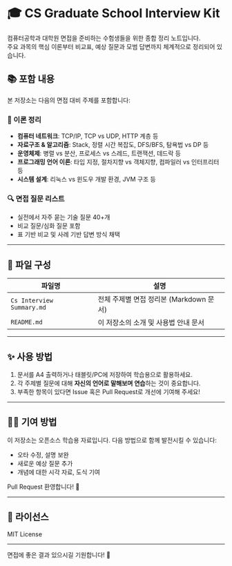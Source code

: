 # 🎓 CS Graduate School Interview Kit

컴퓨터공학과 대학원 면접을 준비하는 수험생들을 위한 종합 정리 노트입니다.   
주요 과목의 핵심 이론부터 비교표, 예상 질문과 모범 답변까지 체계적으로 정리되어 있습니다.

## 📚 포함 내용

본 저장소는 다음의 면접 대비 주제를 포함합니다:

### 🧠 이론 정리
- **컴퓨터 네트워크**: TCP/IP, TCP vs UDP, HTTP 계층 등
- **자료구조 & 알고리즘**: Stack, 정렬 시간 복잡도, DFS/BFS, 탐욕법 vs DP 등
- **운영체제**: 병렬 vs 분산, 프로세스 vs 스레드, 트랜잭션, 데드락 등
- **프로그래밍 언어 이론**: 타입 지정, 절차지향 vs 객체지향, 컴파일러 vs 인터프리터 등
- **시스템 설계**: 리눅스 vs 윈도우 개발 환경, JVM 구조 등

### 🔍 면접 질문 리스트
- 실전에서 자주 묻는 기술 질문 40+개
- 비교 질문/심화 질문 포함
- 표 기반 비교 및 사례 기반 답변 방식 채택

---

## 📁 파일 구성

| 파일명 | 설명 |
|--------|------|
| `Cs Interview Summary.md` | 전체 주제별 면접 정리본 (Markdown 문서) |
| `README.md` | 이 저장소의 소개 및 사용법 안내 문서 |

---

## ✨ 사용 방법

1. 문서를 A4 출력하거나 태블릿/PC에 저장하여 학습용으로 활용하세요.
2. 각 주제별 질문에 대해 **자신의 언어로 말해보며 연습**하는 것이 중요합니다.
3. 부족한 항목이 있다면 Issue 혹은 Pull Request로 개선에 기여해 주세요!

---

## 👨‍💻 기여 방법

이 저장소는 오픈소스 학습용 자료입니다. 다음 방법으로 함께 발전시킬 수 있습니다:

- 오타 수정, 설명 보완
- 새로운 예상 질문 추가
- 개념에 대한 시각 자료, 도식 기여

Pull Request 환영합니다! 🙌

---

## 🧾 라이선스

MIT License

---

면접에 좋은 결과 있으시길 기원합니다! 🚀

